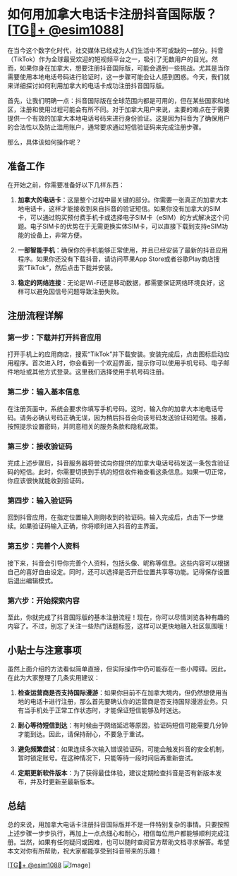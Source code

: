 # 如何用加拿大电话卡注册抖音国际版？[[TG💪+ @esim1088](https://t.me/s/esim1088)]

在当今这个数字化时代，社交媒体已经成为人们生活中不可或缺的一部分。抖音（TikTok）作为全球最受欢迎的短视频平台之一，吸引了无数用户的目光。然而，如果你身在加拿大，想要注册抖音国际版，可能会遇到一些挑战。尤其是当你需要使用本地电话号码进行验证时，这一步骤可能会让人感到困惑。今天，我们就来详细探讨如何利用加拿大的电话卡成功注册抖音国际版。

首先，让我们明确一点：抖音国际版在全球范围内都是可用的，但在某些国家和地区，注册和使用过程可能会有所不同。对于加拿大用户来说，主要的难点在于需要提供一个有效的加拿大本地电话号码来进行身份验证。这是因为抖音为了确保用户的合法性以及防止滥用账户，通常要求通过短信验证码来完成注册步骤。

那么，具体该如何操作呢？

## 准备工作

在开始之前，你需要准备好以下几样东西：

1. **加拿大的电话卡**：这是整个过程中最关键的部分。你需要一张真正的加拿大本地电话卡，这样才能接收到来自抖音的验证短信。如果你没有加拿大的SIM卡，可以通过购买预付费手机卡或选择电子SIM卡（eSIM）的方式解决这个问题。电子SIM卡的优势在于无需更换实体SIM卡，可以直接下载到支持eSIM功能的设备上，非常方便。

2. **一部智能手机**：确保你的手机能够正常使用，并且已经安装了最新的抖音应用程序。如果你还没有下载抖音，请访问苹果App Store或者谷歌Play商店搜索“TikTok”，然后点击下载并安装。

3. **稳定的网络连接**：无论是Wi-Fi还是移动数据，都需要保证网络环境良好，这样可以避免因信号问题导致注册失败。

## 注册流程详解

### 第一步：下载并打开抖音应用

打开手机上的应用商店，搜索“TikTok”并下载安装。安装完成后，点击图标启动应用程序。首次进入时，你会看到一个欢迎界面，提示你可以使用手机号码、电子邮件地址或其他方式登录。这里我们选择使用手机号码注册。

### 第二步：输入基本信息

在注册页面中，系统会要求你填写手机号码。这时，输入你的加拿大本地电话号码。请务必确认号码正确无误，因为稍后抖音会向该号码发送验证码短信。接着，按照提示设置密码，并同意相关的服务条款和隐私政策。

### 第三步：接收验证码

完成上述步骤后，抖音服务器将尝试向你提供的加拿大电话号码发送一条包含验证码的短信。此时，你需要切换到手机的短信收件箱查看这条信息。如果一切正常，你应该很快就能收到验证码。

### 第四步：输入验证码

回到抖音应用，在指定位置输入刚刚收到的验证码。输入完成后，点击下一步继续。如果验证码输入正确，你将顺利进入抖音的主界面。

### 第五步：完善个人资料

接下来，抖音会引导你完善个人资料，包括头像、昵称等信息。这些内容可以根据自己的喜好自由设定。同时，还可以选择是否开启位置共享等功能。记得保存设置后退出编辑模式。

### 第六步：开始探索内容

至此，你就完成了抖音国际版的基本注册流程！现在，你可以尽情浏览各种有趣的内容了。不过，别忘了关注一些热门话题标签，这样可以更快地融入社区氛围哦！

## 小贴士与注意事项

虽然上面介绍的方法看似简单直接，但实际操作中仍可能存在一些小障碍。因此，在此为大家整理了几条实用建议：

1. **检查运营商是否支持国际漫游**：如果你目前不在加拿大境内，但仍然想使用当地的电话卡进行注册，那么首先要确认你的运营商是否支持国际漫游业务。只有当手机处于正常工作状态时，才能保证短信能够及时送达。

2. **耐心等待短信到达**：有时候由于网络延迟等原因，验证码短信可能需要几分钟才能到达。因此，请保持耐心，不要急于重试。

3. **避免频繁尝试**：如果连续多次输入错误验证码，可能会触发抖音的安全机制，暂时锁定账号。在这种情况下，只能等待一段时间后再重新尝试。

4. **定期更新软件版本**：为了获得最佳体验，建议定期检查抖音是否有新版本发布，并及时更新至最新版本。

## 总结

总的来说，用加拿大电话卡注册抖音国际版并不是一件特别复杂的事情。只要按照上述步骤一步步执行，再加上一点点细心和耐心，相信每位用户都能够顺利完成注册。当然，如果有任何疑问或困难，也可以随时查阅官方帮助文档寻求解答。希望本文对你有所帮助，祝大家都能享受到抖音带来的乐趣！

[[TG💪+ @esim1088](https://t.me/s/esim1088) ![Image](https://i.postimg.cc/4NQfJmqS/Snipaste-2025-05-13-00-14-12.png)]